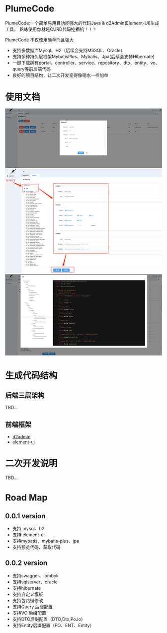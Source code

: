 # PlumeCode
PlumeCode:一个简单易用且功能强大的代码Java & d2Admin(Element-UI)生成工具。
熟练使用你就是CURD代码挖掘机！！！

PlumeCode 不仅使用简单而且强大
- 支持多数据库Mysql、H2（后续会支持MSSQL、Oracle）
- 支持多种持久层框架MybatisPlus、Mybatis、Jpa(后续会支持Hibernate)
- 一键下载拥有portal、controller、service、repository、dto、entity、vo、query等前后端代码
- 良好的项目结构，让二次开发变得像喝水一样加单

# 使用文档
![avatar](/plume-code-starter/src/main/resources/images/img1.png)
![avatar](/plume-code-starter/src/main/resources/images/img2.png)
![avatar](/plume-code-starter/src/main/resources/images/img3.png)

# 生成代码结构
## 后端三层架构
TBD...

## 前端框架
- [d2admin](https://d2.pub/zh/)
- [element-ui](https://element.eleme.cn/2.15/#/zh-CN)





# 二次开发说明
TBD...


# Road Map
## 0.0.1 version
- 支持 mysql、h2
- 支持 element-ui
- 支持mybatis、mybatis-plus、jpa
- 支持预览代码、获取代码
## 0.0.2 version
- 支持swagger、lombok
- 支持sqlserver、oracle
- 支持hibernate
- 支持自定义模板
- 支持包路径修改
- 支持Query 后缀配置
- 支持VO 后缀配置
- 支持DTO后缀配置（DTO,Dto,PoJo）
- 支持Entity后缀配置（PO、ENT、Entity）
